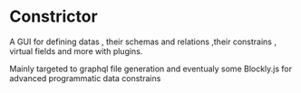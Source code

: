 # Constrictor

A GUI for defining datas , their schemas and relations ,their constrains , virtual fields and more with plugins.

Mainly targeted to graphql file generation and eventualy some Blockly.js for advanced programmatic data constrains
